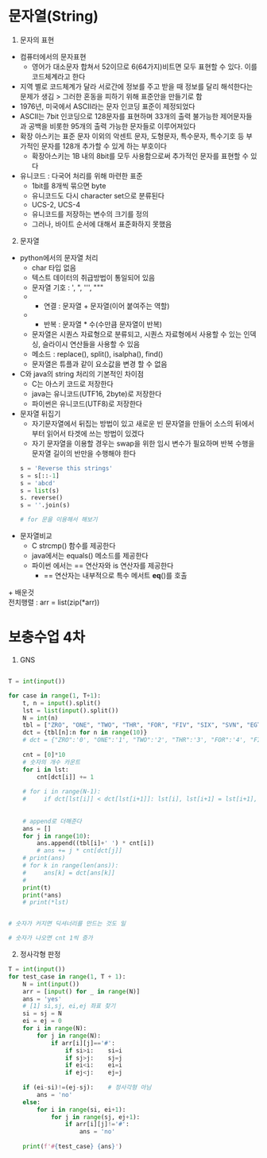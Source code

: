 # 문자열(String)
1. 문자의 표현
- 컴퓨터에서의 문자표현
  - 영어가 대소문자 합쳐서 52이므로 6(64가지)비트면 모두 표현할 수 있다. 이를 코드체계라고 한다
- 지역 별로 코드체계가 달라 서로간에 정보를 주고 받을 때 정보를 달리 해석한다는 문제가 생김 > 그러한 혼동을 피하기 위해 표준안을 만들기로 함
- 1976년, 미국에서 ASCII라는 문자 인코딩 표준이 제정되었다
- ASCII는 7bit 인코딩으로 128문자를 표현하며 33개의 출력 불가능한 제어문자들과 공백을 비롯한 95개의 출력 가능한 문자들로 이루어져있다
- 확장 아스키는 표준 문자 이외의 악센트 문자, 도형문자, 특수문자, 특수기호 등 부가적인 문자를 128개 추가할 수 있게 하는 부호이다
  - 확장아스키는 1B 내의 8bit를 모두 사용함으로써 추가적인 문자를 표현할 수 있다
- 유니코드 : 다국어 처리를 위해 마련한 표준
  - 1bit를 8개씩 묶으면 byte
  - 유니코드도 다시 character set으로 분류된다
  - UCS-2, UCS-4
  - 유니코드를 저장하는 변수의 크기를 정의
  - 그러나, 바이트 순서에 대해서 표준화하지 못했음

2. 문자열
- python에서의 문자열 처리
  - char 타입 없음
  - 텍스트 데이터의 취급방법이 통일되어 있음
  - 문자열 기호 : ', ", ''', """
  - + 연결 : 문자열 + 문자열(이어 붙여주는 역할)
  - * 반복 : 문자열 * 수(수만큼 문자열이 반복)
  - 문자열은 시퀀스 자료형으로 분류되고, 시퀀스 자료형에서 사용할 수 있는 인덱싱, 슬라이시 연산들을 사용할 수 있음
  - 메소드 : replace(), split(), isalpha(), find()
  - 문자열은 튜플과 같이 요소값을 변경 할 수 없음
- C와 java의 string 처리의 기본적인 차이점
  - C는 아스키 코드로 저장한다
  - java는 유니코드(UTF16, 2byte)로 저장한다
  - 파이썬은 유니코드(UTF8)로 저장한다
- 문자열 뒤집기
  - 자기문자열에서 뒤집는 방법이 있고 새로운 빈 문자열을 만들어 소스의 뒤에서부터 읽어서 타겟에 쓰는 방법이 있겠다
  - 자기 문자열을 이용할 경우는 swap을 위한 임시 변수가 필요하며 반복 수행을 문자열 길이의 반만을 수행해야 한다
  ```python
  s = 'Reverse this strings'
  s = s[::-1]
  s = 'abcd'
  s = list(s)
  s. reverse()
  s = ''.join(s)
  
  # for 문을 이용해서 해보기
  ```
- 문자열비교
  - C strcmp() 함수를 제공한다
  - java에서는 equals() 메소드를 제공한다
  - 파이썬 에서는 == 연산자와 is 연산자를 제공한다
    - == 연산자는 내부적으로 특수 메서트 __eq__()를 호출



\+ 배운것  
전치행렬 : arr = list(zip(*arr))


# 보충수업 4차
1. GNS
```python

T = int(input())

for case in range(1, T+1):
    t, n = input().split()
    lst = list(input().split())
    N = int(n)
    tbl = ["ZRO", "ONE", "TWO", "THR", "FOR", "FIV", "SIX", "SVN", "EGT", "NIN"]
    dct = {tbl[n]:n for n in range(10)}
    # dct = {"ZRO":'0', "ONE":'1', "TWO":'2', "THR":'3', "FOR":'4', "FIV":'5', "SIX":'6', "SVN":'7', "EGT":'8', "NIN":'9'}
    
    cnt = [0]*10
    # 숫자의 개수 카운트
    for i in lst:
        cnt[dct[i]] += 1
    
    # for i in range(N-1):
    #     if dct[lst[i]] < dct[lst[i+1]]: lst[i], lst[i+1] = lst[i+1], lst[i]
    
    
    # append로 더해준다 
    ans = []
    for j in range(10):
        ans.append((tbl[i]+' ') * cnt[i])
        # ans += j * cnt[dct[j]]
    # print(ans)
    # for k in range(len(ans)):
    #     ans[k] = dct[ans[k]]
    #
    print(t)
    print(*ans)
    # print(*lst)


# 숫자가 커지면 딕셔너리를 만드는 것도 일

# 숫자가 나오면 cnt 1씩 증가
```
2. 정사각형 판정
```python
T = int(input())
for test_case in range(1, T + 1):
    N = int(input())
    arr = [input() for _ in range(N)]
    ans = 'yes'
    # [1] si,sj, ei,ej 좌표 찾기
    si = sj = N
    ei = ej = 0
    for i in range(N):
        for j in range(N):
            if arr[i][j]=='#':
                if si>i:    si=i
                if sj>j:    sj=j
                if ei<i:    ei=i
                if ej<j:    ej=j
 
    if (ei-si)!=(ej-sj):    # 정사각형 아님
        ans = 'no'
    else:
        for i in range(si, ei+1):
            for j in range(sj, ej+1):
                if arr[i][j]!='#':
                    ans = 'no'
 
    print(f'#{test_case} {ans}')
```